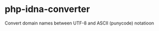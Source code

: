 php-idna-converter
==================

Convert domain names between UTF-8 and ASCII (punycode) notatioon
